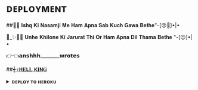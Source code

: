 # ᴅᴇᴘʟᴏʏᴍᴇɴᴛ

##🥀😔 𝐈𝐬𝐡𝐪 𝐊𝐢 𝐍𝐚𝐬𝐚𝐦𝐣𝐢 𝐌𝐞  𝐇𝐚𝐦 𝐀𝐩𝐧𝐚 𝐒𝐚𝐛 𝐊𝐮𝐜𝐡 𝐆𝐚𝐰𝐚 𝐁𝐞𝐭𝐡𝐞"-[😢🥹]•|•

🖤_✨💛👀 𝐔𝐧𝐡𝐞 𝐊𝐡𝐢𝐥𝐨𝐧𝐞 𝐊𝐢 𝐉𝐚𝐫𝐮𝐫𝐚𝐭 𝐓𝐡𝐢 𝐎𝐫 𝐇𝐚𝐦 𝐀𝐩𝐧𝐚 𝐃𝐢𝐥 𝐓𝐡𝐚𝐦𝐚 𝐁𝐞𝐭𝐡𝐞 "-[😐]•|•

👉👈𝗮𝗻𝘀𝗵𝗵𝗵________𝘄𝗿𝗼𝘁𝗲𝘀

##[┽⍣𝗛𝐄𝗟𝐋 𝗞𝐈𝗡𝐆](https://t.me/HELL_ABOUT)

<details>
<summary><b>ᴅᴇᴘʟᴏʏ ᴛᴏ ʜᴇʀᴏᴋᴜ</b></summary>
<br>

[![Deploy](https://www.herokucdn.com/deploy/button.svg)](https://dashboard.heroku.com/new?template=https://github.com/ITSS-CHEREY/CHERRY00)
  
</details>
